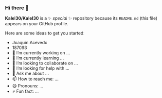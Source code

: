 ### Hi there 👋


**Kalel30/Kalel30** is a ✨ _special_ ✨ repository because its `README.md` (this file) appears on your GitHub profile.

Here are some ideas to get you started:
- Joaquin Acevedo
- 187093
- 🔭 I’m currently working on ...
- 🌱 I’m currently learning ...
- 👯 I’m looking to collaborate on ...
- 🤔 I’m looking for help with ...
- 💬 Ask me about ...
- 📫 How to reach me: ...
- 😄 Pronouns: ...
- ⚡ Fun fact: ...

